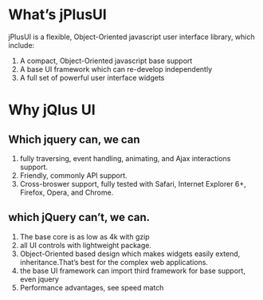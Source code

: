 # What’s jPlusUI
jPlusUI is a flexible, Object-Oriented javascript user interface library, which include:
1.	A compact, Object-Oriented javascript base support
2.	A base UI framework which can re-develop independently
3.	A full set of powerful user interface widgets

# Why jQlus UI

## Which jquery can, we can
1.	fully traversing, event handling, animating, and Ajax interactions support.
2.	Friendly, commonly API support.
3. Cross-broswer support, fully tested with  Safari, Internet Explorer 6+, Firefox, Opera, and Chrome.


## which jQuery can’t, we can.
1. The base core is as low as 4k with gzip
2. all UI controls with lightweight package.
3. Object-Oriented based design which makes widgets easily extend, inheritance.That’s best for the complex web applications.
4. the base UI framework can import third framework for base support, even jquery
5. Performance advantages, see speed match




